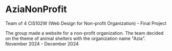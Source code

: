 # AziaNonProfit

Team of 4 CIS102W (Web Design for Non-profit Organization) - Final Project

The group made a website for a non-profit organization. The team decided on the theme of animal shelters with the organization name "Azia".
November 2024 - December 2024 
